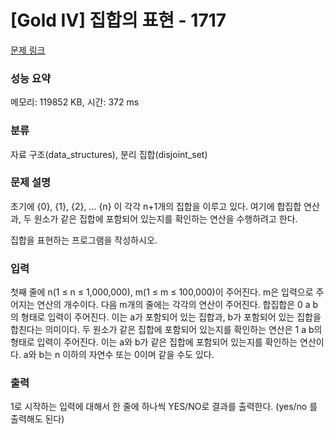 # [Gold IV] 집합의 표현 - 1717 

[문제 링크](https://www.acmicpc.net/problem/1717) 

### 성능 요약

메모리: 119852 KB, 시간: 372 ms

### 분류

자료 구조(data_structures), 분리 집합(disjoint_set)

### 문제 설명

<p>초기에 {0}, {1}, {2}, ... {n} 이 각각 n+1개의 집합을 이루고 있다. 여기에 합집합 연산과, 두 원소가 같은 집합에 포함되어 있는지를 확인하는 연산을 수행하려고 한다.</p>

<p>집합을 표현하는 프로그램을 작성하시오.</p>

### 입력 

 <p>첫째 줄에 n(1 ≤ n ≤ 1,000,000), m(1 ≤ m ≤ 100,000)이 주어진다. m은 입력으로 주어지는 연산의 개수이다. 다음 m개의 줄에는 각각의 연산이 주어진다. 합집합은 0 a b의 형태로 입력이 주어진다. 이는 a가 포함되어 있는 집합과, b가 포함되어 있는 집합을 합친다는 의미이다. 두 원소가 같은 집합에 포함되어 있는지를 확인하는 연산은 1 a b의 형태로 입력이 주어진다. 이는 a와 b가 같은 집합에 포함되어 있는지를 확인하는 연산이다. a와 b는 n 이하의 자연수 또는 0이며 같을 수도 있다.</p>

### 출력 

 <p>1로 시작하는 입력에 대해서 한 줄에 하나씩 YES/NO로 결과를 출력한다. (yes/no 를 출력해도 된다)</p>

